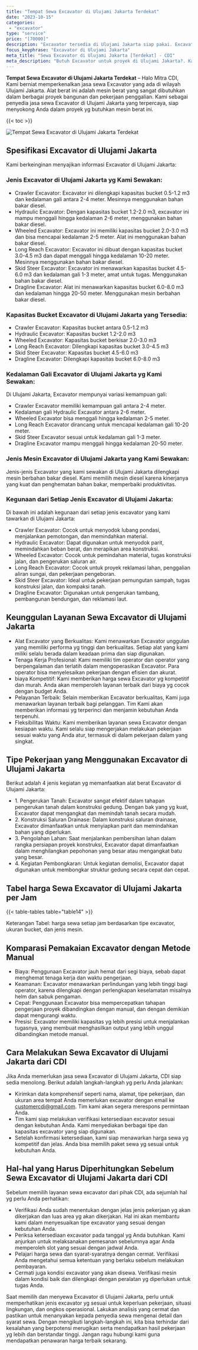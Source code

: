 ```yaml
---
title: "Tempat Sewa Excavator di Ulujami Jakarta Terdekat"
date: "2023-10-15"
categories:
 - "excavator"
type: "service"
price: "[70000]"
description: "Excavator tersedia di Ulujami Jakarta siap pakai. Excavator unggulan untuk proyek konstruksi yang membutuhkan peralatan profesional dengan performa maksimal. Dapatkan informasi detail."
focus_keyphrase: "Excavator di Ulujami Jakarta"
meta_title: "Sewa Excavator di Ulujami Jakarta [Terdekat] - CDI"
meta_description: "Butuh Excavator untuk proyek di Ulujami Jakarta?. Kami tawarkan Excavator berkualitas untuk mendukung produktivitas. Promo menarik tersedia."
---
```


**Tempat Sewa Excavator di Ulujami Jakarta Terdekat** – Halo Mitra CDI, Kami berniat memperkenalkan jasa sewa Excavator yang ada di wilayah Ulujami Jakarta. Alat berat ini adalah mesin berat yang sangat dibutuhkan dalam berbagai proyek bangunan dan pekerjaan penggalian. Kami sebagai penyedia jasa sewa Excavator di Ulujami Jakarta yang terpercaya, siap menyokong Anda dalam proyek yg butuhkan mesin berat ini.

{{< toc >}}

![Tempat Sewa Excavator di Ulujami Jakarta Terdekat](/images/excavator/excavator-05.jpg)

## Spesifikasi Excavator di Ulujami Jakarta

Kami berkeinginan menyajikan informasi Excavator di Ulujami Jakarta:

### Jenis Excavator di Ulujami Jakarta yg Kami Sewakan:

*   Crawler Excavator: Excavator ini dilengkapi kapasitas bucket 0.5-1.2 m3 dan kedalaman gali antara 2-4 meter. Mesinnya menggunakan bahan bakar diesel.
*   Hydraulic Excavator: Dengan kapasitas bucket 1.2-2.0 m3, excavator ini mampu menggali hingga kedalaman 2-6 meter, menggunakan bahan bakar diesel.
*   Wheeled Excavator: Excavator ini memiliki kapasitas bucket 2.0-3.0 m3 dan bisa mencapai kedalaman 2-5 meter. Alat ini menggunakan bahan bakar diesel.
*   Long Reach Excavator: Excavator ini dibuat dengan kapasitas bucket 3.0-4.5 m3 dan dapat menggali hingga kedalaman 10-20 meter. Mesinnya menggunakan bahan bakar diesel.
*   Skid Steer Excavator: Excavator ini menawarkan kapasitas bucket 4.5-6.0 m3 dan kedalaman gali 1-3 meter, amat untuk tugas. Menggunakan bahan bakar diesel.
*   Dragline Excavator: Alat ini menawarkan kapasitas bucket 6.0-8.0 m3 dan kedalaman hingga 20-50 meter. Menggunakan mesin berbahan bakar diesel.

### Kapasitas Bucket Excavator di Ulujami Jakarta yang Tersedia:

*   Crawler Excavator: Kapasitas bucket antara 0.5-1.2 m3
*   Hydraulic Excavator: Kapasitas bucket 1.2-2.0 m3
*   Wheeled Excavator: Kapasitas bucket berkisar 2.0-3.0 m3
*   Long Reach Excavator: Dilengkapi kapasitas bucket 3.0-4.5 m3
*   Skid Steer Excavator: Kapasitas bucket 4.5-6.0 m3
*   Dragline Excavator: Dilengkapi kapasitas bucket 6.0-8.0 m3

### Kedalaman Gali Excavator di Ulujami Jakarta yg Kami Sewakan:

Di Ulujami Jakarta, Excavator mempunyai variasi kemampuan gali:

*   Crawler Excavator memiliki kemampuan gali antara 2-4 meter.
*   Kedalaman gali Hydraulic Excavator antara 2-6 meter.
*   Wheeled Excavator bisa menggali hingga kedalaman 2-5 meter.
*   Long Reach Excavator dirancang untuk mencapai kedalaman gali 10-20 meter.
*   Skid Steer Excavator sesuai untuk kedalaman gali 1-3 meter.
*   Dragline Excavator mampu menggali hingga kedalaman 20-50 meter.

### Jenis Mesin Excavator di Ulujami Jakarta yang Kami Sewakan:

Jenis-jenis Excavator yang kami sewakan di Ulujami Jakarta dilengkapi mesin berbahan bakar diesel. Kami memilih mesin diesel karena kinerjanya yang kuat dan penghematan bahan bakar, memperbaiki produktivitas.

### Kegunaan dari Setiap Jenis Excavator di Ulujami Jakarta:

Di bawah ini adalah kegunaan dari setiap jenis excavator yang kami tawarkan di Ulujami Jakarta:

*   Crawler Excavator: Cocok untuk menyodok lubang pondasi, menjalankan pemotongan, dan memindahkan material.
*   Hydraulic Excavator: Dapat digunakan untuk menyodok parit, memindahkan beban berat, dan merapikan area konstruksi.
*   Wheeled Excavator: Cocok untuk pemindahan material, tugas konstruksi jalan, dan pengerukan saluran air.
*   Long Reach Excavator: Cocok untuk proyek reklamasi lahan, penggalian aliran sungai, dan pekerjaan pengeboran.
*   Skid Steer Excavator: Ideal untuk pekerjaan pemungutan sampah, tugas konstruksi jalan, dan kompaksi tanah.
*   Dragline Excavator: Digunakan untuk pengerukan tambang, pembangunan bendungan, dan reklamasi laut.

## Keunggulan Layanan Sewa Excavator di Ulujami Jakarta

*   Alat Excavator yang Berkualitas: Kami menawarkan Excavator unggulan yang memiliki performa yg tinggi dan berkualitas. Setiap alat yang kami miliki selalu berada dalam keadaan prima dan siap digunakan.
*   Tenaga Kerja Profesional: Kami memiliki tim operator dan operator yang berpengalaman dan terlatih dalam mengoperasikan Excavator. Para operator bisa menyelesaikan pekerjaan dengan efisien dan akurat.
*   biaya Kompetitif: Kami memberikan harga sewa Excavator yg kompetitif dan murah. Anda akan memperoleh layanan terbaik dari biaya yg cocok dengan budget Anda.
*   Pelayanan Terbaik: Selain memberikan Excavator berkualitas, Kami juga menawarkan layanan terbaik bagi pelanggan. Tim Kami akan memberikan informasi yg terperinci dan menjamin kebutuhan Anda terpenuhi.
*   Fleksibilitas Waktu: Kami memberikan layanan sewa Excavator dengan kesiapan waktu. Kami selalu siap mengerjakan melakukan pekerjaan sesuai waktu yang Anda atur, termasuk di dalam pekerjaan dalam yang singkat.

## Tipe Pekerjaan yang Menggunakan Excavator di Ulujami Jakarta

Berikut adalah 4 jenis kegiatan yg memanfaatkan alat berat Excavator di Ulujami Jakarta:

*   1\. Pengerukan Tanah: Excavator sangat efektif dalam tahapan pengerukan tanah dalam konstruksi gedung. Dengan bak yang yg kuat, Excavator dapat mengangkat dan memindah tanah secara mudah.
*   2\. Konstruksi Saluran Drainase: Dalam konstruksi saluran drainase, Excavator dimanfaatkan untuk menyiapkan parit dan memindahkan bahan yang diperlukan.
*   3\. Pengolahan Lahan: Saat menjalankan pembersihan lahan dalam rangka persiapan proyek konstruksi, Excavator dapat dimanfaatkan dalam menghilangkan pepohonan yang besar atau mengangkat batu yang besar.
*   4\. Kegiatan Pembongkaran: Untuk kegiatan demolisi, Excavator dapat digunakan untuk membongkar struktur gedung secara cepat dan cepat.

## Tabel harga Sewa Excavator di Ulujami Jakarta per Jam

{{< table-tables table="table14" >}}

Keterangan Tabel: harga sewa setiap jam berdasarkan tipe excavator, ukuran bucket, dan jenis mesin.

## Komparasi Pemakaian Excavator dengan Metode Manual

*   Biaya: Penggunaan Excavator jauh hemat dari segi biaya, sebab dapat menghemat tenaga kerja dan waktu pengerjaan.
*   Keamanan: Excavator menawarkan perlindungan yang lebih tinggi bagi operator, karena dilengkapi dengan perlengkapan keselamatan misalnya helm dan sabuk pengaman.
*   Cepat: Penggunaan Excavator bisa mempercepatkan tahapan pengerjaan proyek dibandingkan dengan manual, dan dengan demikian dapat mengurangi waktu.
*   Presisi: Excavator memiliki kapasitas yg lebih presisi untuk menjalankan tugasnya, yang membuat menghasilkan output yang lebih unggul dibandingkan metode manual.

## Cara Melakukan Sewa Excavator di Ulujami Jakarta dari CDI

Jika Anda memerlukan jasa sewa Excavator di Ulujami Jakarta, CDI siap sedia menolong. Berikut adalah langkah-langkah yg perlu Anda jalankan:

*   Kirimkan data komprehensif seperti nama, alamat, tipe pekerjaan, dan ukuran area tempat Anda memerlukan excavator dengan email ke customercdi@gmail.com. Tim kami akan segera merespons permintaan Anda.
*   Tim kami siap melakukan verifikasi ketersediaan excavator sesuai dengan kebutuhan Anda. Kami menyediakan berbagai tipe dan kapasitas excavator yang siap digunakan.
*   Setelah konfirmasi ketersediaan, kami siap menawarkan harga sewa yg kompetitif dan jelas. Anda bisa memilih paket sewa yg sesuai untuk kebutuhan Anda.

## Hal-hal yang Harus Diperhitungkan Sebelum Sewa Excavator di Ulujami Jakarta dari CDI

Sebelum memilih layanan sewa excavator dari pihak CDI, ada sejumlah hal yg perlu Anda perhatikan:

*   Verifikasi Anda sudah menentukan dengan jelas jenis pekerjaan yg akan dikerjakan dan luas area yg akan dikerjakan. Hal ini akan membantu kami dalam menyesuaikan tipe excavator yang sesuai dengan kebutuhan Anda.
*   Periksa ketersediaan excavator pada tanggal yg Anda butuhkan. Kami anjurkan untuk melaksanakan pemesanan sebelumnya agar Anda memperoleh slot yang sesuai dengan jadwal Anda.
*   Pelajari harga sewa dan syarat-syaratnya dengan cermat. Verifikasi Anda mengetahui semua ketentuan yang berlaku sebelum melakukan pembayaran.
*   Cermati juga kondisi excavator yang akan disewa. Verifikasi mesin dalam kondisi baik dan dilengkapi dengan peralatan yg diperlukan untuk tugas Anda.

Saat memilih dan menyewa Excavator di Ulujami Jakarta, perlu untuk memperhatikan jenis excavator yg sesuai untuk keperluan pekerjaan, situasi lingkungan, dan ongkos operasional. Lakukan analisis yang cermat dan pastikan untuk menanyakan kepada penyedia sewa mengenai detail dan syarat sewa. Dengan mengikuti langkah-langkah ini, kita bisa terhindar dari kesalahan yang berpotensi merugikan serta mendapatkan hasil pekerjaan yg lebih dan berstandar tinggi. Jangan ragu hubungi kami guna mendapatkan penawaran harga terbaik sekarang.